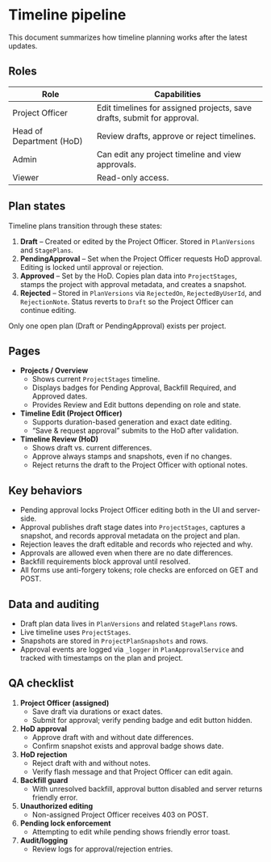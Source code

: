 # Timeline pipeline

This document summarizes how timeline planning works after the latest updates.

## Roles

| Role | Capabilities |
| --- | --- |
| Project Officer | Edit timelines for assigned projects, save drafts, submit for approval. |
| Head of Department (HoD) | Review drafts, approve or reject timelines. |
| Admin | Can edit any project timeline and view approvals. |
| Viewer | Read-only access. |

## Plan states

Timeline plans transition through these states:

1. **Draft** – Created or edited by the Project Officer. Stored in `PlanVersions` and `StagePlans`.
2. **PendingApproval** – Set when the Project Officer requests HoD approval. Editing is locked until approval or rejection.
3. **Approved** – Set by the HoD. Copies plan data into `ProjectStages`, stamps the project with approval metadata, and creates a snapshot.
4. **Rejected** – Stored in `PlanVersions` via `RejectedOn`, `RejectedByUserId`, and `RejectionNote`. Status reverts to `Draft` so the Project Officer can continue editing.

Only one open plan (Draft or PendingApproval) exists per project.

## Pages

- **Projects / Overview**
  - Shows current `ProjectStages` timeline.
  - Displays badges for Pending Approval, Backfill Required, and Approved dates.
  - Provides Review and Edit buttons depending on role and state.
- **Timeline Edit (Project Officer)**
  - Supports duration-based generation and exact date editing.
  - “Save & request approval” submits to the HoD after validation.
- **Timeline Review (HoD)**
  - Shows draft vs. current differences.
  - Approve always stamps and snapshots, even if no changes.
  - Reject returns the draft to the Project Officer with optional notes.

## Key behaviors

- Pending approval locks Project Officer editing both in the UI and server-side.
- Approval publishes draft stage dates into `ProjectStages`, captures a snapshot, and records approval metadata on the project and plan.
- Rejection leaves the draft editable and records who rejected and why.
- Approvals are allowed even when there are no date differences.
- Backfill requirements block approval until resolved.
- All forms use anti-forgery tokens; role checks are enforced on GET and POST.

## Data and auditing

- Draft plan data lives in `PlanVersions` and related `StagePlans` rows.
- Live timeline uses `ProjectStages`.
- Snapshots are stored in `ProjectPlanSnapshots` and rows.
- Approval events are logged via `_logger` in `PlanApprovalService` and tracked with timestamps on the plan and project.

## QA checklist

1. **Project Officer (assigned)**
   - Save draft via durations or exact dates.
   - Submit for approval; verify pending badge and edit button hidden.
2. **HoD approval**
   - Approve draft with and without date differences.
   - Confirm snapshot exists and approval badge shows date.
3. **HoD rejection**
   - Reject draft with and without notes.
   - Verify flash message and that Project Officer can edit again.
4. **Backfill guard**
   - With unresolved backfill, approval button disabled and server returns friendly error.
5. **Unauthorized editing**
   - Non-assigned Project Officer receives 403 on POST.
6. **Pending lock enforcement**
   - Attempting to edit while pending shows friendly error toast.
7. **Audit/logging**
   - Review logs for approval/rejection entries.
